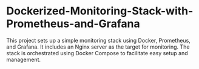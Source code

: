 # Dockerized-Monitoring-Stack-with-Prometheus-and-Grafana

This project sets up a simple monitoring stack using Docker, Prometheus, and Grafana. It includes an Nginx server as the target for monitoring. The stack is orchestrated using Docker Compose to facilitate easy setup and management.

